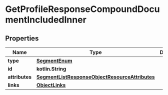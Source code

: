 
# GetProfileResponseCompoundDocumentIncludedInner

## Properties
| Name | Type | Description | Notes |
| ------------ | ------------- | ------------- | ------------- |
| **type** | [**SegmentEnum**](SegmentEnum.md) |  |  |
| **id** | **kotlin.String** |  |  |
| **attributes** | [**SegmentListResponseObjectResourceAttributes**](SegmentListResponseObjectResourceAttributes.md) |  |  |
| **links** | [**ObjectLinks**](ObjectLinks.md) |  |  |



